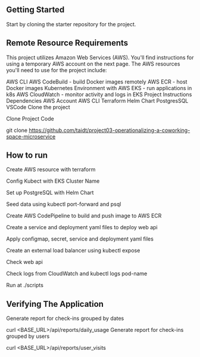 ## Getting Started
Start by cloning the starter repository for the project.

## Remote Resource Requirements
This project utilizes Amazon Web Services (AWS). You'll find instructions for using a temporary AWS account on the next page. The AWS resources you'll need to use for the project include:

AWS CLI
AWS CodeBuild - build Docker images remotely
AWS ECR - host Docker images
Kubernetes Environment with AWS EKS - run applications in k8s
AWS CloudWatch - monitor activity and logs in EKS
Project Instructions
Dependencies
AWS Account
AWS CLI
Terraform
Helm Chart
PostgresSQL
VSCode
Clone the project

Clone Project Code

git clone https://github.com/taidt/project03-operationalizing-a-coworking-space-microservice

## How to run
Create AWS resource with terraform

Config Kubect with EKS Cluster Name

Set up PostgreSQL with Helm Chart

Seed data using kubectl port-forward and psql

Create AWS CodePipeline to build and push image to AWS ECR

Create a service and deployment yaml files to deploy web api

Apply configmap, secret, service and deployment yaml files

Create an external load balancer using kubectl expose

Check web api

Check logs from CloudWatch and kubectl logs pod-name

Run at ./scripts

## Verifying The Application
Generate report for check-ins grouped by dates

curl <BASE_URL>/api/reports/daily_usage
Generate report for check-ins grouped by users

curl <BASE_URL>/api/reports/user_visits

